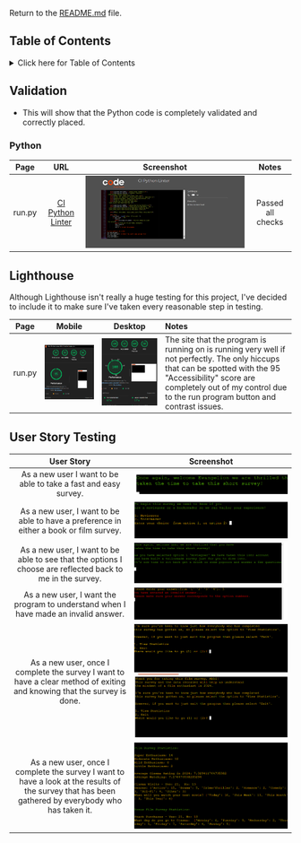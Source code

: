 Return to the [README.md](README.md) file.

## Table of Contents

<details>
<summary>Click here for Table of Contents</summary>

- [Validation](#validation)
  - [Python](#python)
 
- [Lighthouse](#lighthouse)

- [User Story Testing](#user-story-testing)

- [Manual Testing](#manual-testing)

- [Bugs](#bugs)

</details>

## Validation 
- This will show that the Python code is completely validated and correctly placed.

### Python

| Page | URL | Screenshot | Notes |
| :---: | :---: | :---: | :---: |
| run.py | [CI Python Linter](https://pep8ci.herokuapp.com/#) | ![screenshot](documentation/testing/pythonlinter-success.png) | Passed all checks |

## Lighthouse
Although Lighthouse isn't really a huge testing for this project, I've decided to include it to make sure I've taken every reasonable step in testing.

| Page   | Mobile                                                                                  | Desktop                                                                                   | Notes                                                                                                                                                                         |
| :----: | :-------------------------------------------------------------------------------------: | :---------------------------------------------------------------------------------------: | :---------------------------------------------------------------------------------------------------------------------------------------------------------------------------- |
| run.py | ![screenshot](documentation/testing/mobile-lighthouse.png) | ![screenshot](documentation/testing/desktop-lighthouse.png) | The site that the program is running on is running very well if not perfectly. The only hiccups that can be spotted with the 95 "Accessibility" score are completely out of my control due to the run program button and contrast issues. |

## User Story Testing 

| User Story | Screenshot |
| :---: | :---: |
| As a new user I want to be able to take a fast and easy survey. | ![screenshot](documentation/testing/uxtest-1.png) |
| As a new user, I want to be able to have a preference in either a book or film survey. | ![screenshot](documentation/features/surveychoice-features.png) |
| As a new user, I want to be able to see that the options I choose are reflected back to me in the survey. | ![screenshot](documentation/features/return-feature.png) |
| As a new user, I want the program to understand when I have made an invalid answer.| ![screenshot](documentation/testing/uxinvalid-testing.png) |
| As a new user, once I complete the survey I want to have a clear method of exiting and knowing that the survey is done.| ![screenshot](documentation/features/finaloptions-features.png) ![screenshot](documentation/features/finalmenu-features.png) |
| As a new user, once I complete the survey I want to have a look at the results of the survey that has been gathered by everybody who has taken it.| ![screenshot](documentation/features/film-stats.png) |


